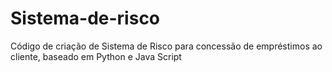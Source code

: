 # Sistema-de-risco
Código de criação de Sistema de Risco para concessão de empréstimos ao cliente, baseado em Python e Java Script
